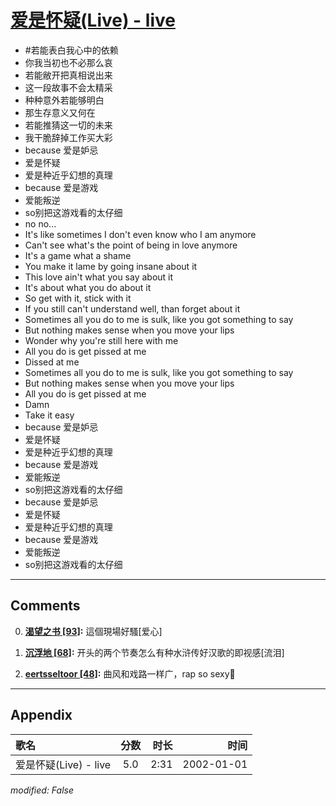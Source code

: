 # [爱是怀疑(Live) - live](https://music.163.com/song?id=67210)

* #若能表白我心中的依赖
* 你我当初也不必那么哀
* 若能敝开把真相说出来
* 这一段故事不会太精采
* 种种意外若能够明白
* 那生存意义又何在
* 若能推猜这一切的未来
* 我干脆辞掉工作买大彩
* because 爱是妒忌
* 爱是怀疑
* 爱是种近乎幻想的真理
* because 爱是游戏
* 爱能叛逆
* so别把这游戏看的太仔细
* no no...
* It\'s like sometimes I don\'t even know who I am anymore
* Can\'t see what\'s the point of being in love anymore
* It\'s a game what a shame
* You make it lame by going insane about it
* This love ain\'t what you say about it
* It\'s about what you do about it
* So get with it, stick with it
* If you still can\'t understand well, than forget about it
* Sometimes all you do to me is sulk, like you got something to say
* But nothing makes sense when you move your lips
* Wonder why you\'re still here with me
* All you do is get pissed at me
* Dissed at me
* Sometimes all you do to me is sulk, like you got something to say
* But nothing makes sense when you move your lips
* All you do is get pissed at me
* Damn
* Take it easy
* because 爱是妒忌
* 爱是怀疑
* 爱是种近乎幻想的真理
* because 爱是游戏
* 爱能叛逆
* so别把这游戏看的太仔细
* because 爱是妒忌
* 爱是怀疑
* 爱是种近乎幻想的真理
* because 爱是游戏
* 爱能叛逆
* so别把这游戏看的太仔细


---

## Comments
0. **[渴望之书 \[93\]](https://music.163.com/#/user/home?id=7108696):** 這個現場好騷[爱心]

1. **[沉浮地 \[68\]](https://music.163.com/#/user/home?id=20131185):** 开头的两个节奏怎么有种水浒传好汉歌的即视感[流泪]

2. **[eertsseltoor \[48\]](https://music.163.com/#/user/home?id=64275436):** 曲风和戏路一样广，rap so sexy🙋



---

## Appendix

|歌名|分数|时长|时间|
|:---|:---:|---:|---:|
|爱是怀疑(Live) - live|5.0|2:31|2002-01-01

*modified: False*